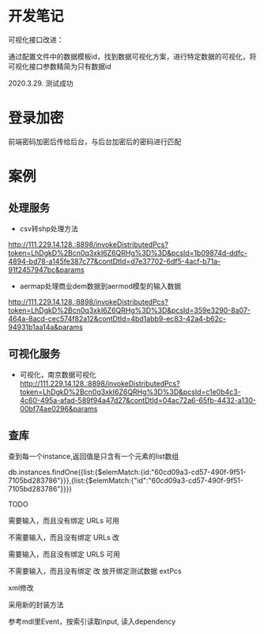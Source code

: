# 开发笔记

可视化接口改进：

通过配置文件中的数据模板id，找到数据可视化方案，进行特定数据的可视化，将可视化接口参数精简为只有数据id

2020.3.29. 测试成功


# 登录加密

前端密码加密后传给后台，与后台加密后的密码进行匹配


# 案例

## 处理服务

- csv转shp处理方法

http://111.229.14.128.:8898/invokeDistributedPcs?token=LhDgkD%2Bcn0q3xkI6Z6QRHg%3D%3D&pcsId=1b09874d-ddfc-4894-bd78-a145fe387c77&contDtId=d7e37702-6df5-4acf-b71a-91f2457947bc&params


- aermap处理商业dem数据到aermod模型的输入数据

http://111.229.14.128.:8898/invokeDistributedPcs?token=LhDgkD%2Bcn0q3xkI6Z6QRHg%3D%3D&pcsId=359e3290-8a07-464a-8acd-cec574f82a12&contDtId=4bd1abb9-ec83-42a4-b62c-94931b1aa14a&params

## 可视化服务
- 可视化，南京数据可视化
http://111.229.14.128.:8898/invokeDistributedPcs?token=LhDgkD%2Bcn0q3xkI6Z6QRHg%3D%3D&pcsId=c1e0b4c3-4c60-495a-afad-589f94a47d27&contDtId=04ac72a6-65fb-4432-a130-00bf74ae0296&params


## 查库
查到每一个instance,返回值是只含有一个元素的list数组

   db.instances.findOne({list:{$elemMatch:{id:"60cd09a3-cd57-490f-9f51-7105bd283786"}}},{list:{$elemMatch:{"id":"60cd09a3-cd57-490f-9f51-7105bd283786"}}})


 
TODO

需要输入，而且没有绑定
URLs 可用


不需要输入，而且没有绑定
URLs 改


需要输入，而且没有绑定
URLS 可用

不需要输入，而且没有绑定
改 放开绑定测试数据 extPcs


xml修改

采用新的封装方法

参考mdl里Event，按索引读取input, 读入dependency




